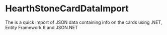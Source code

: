 # HearthStoneCardDataImport
The is a quick import of JSON data containing info on the cards using .NET, Entity Framework 6 and JSON.NET
